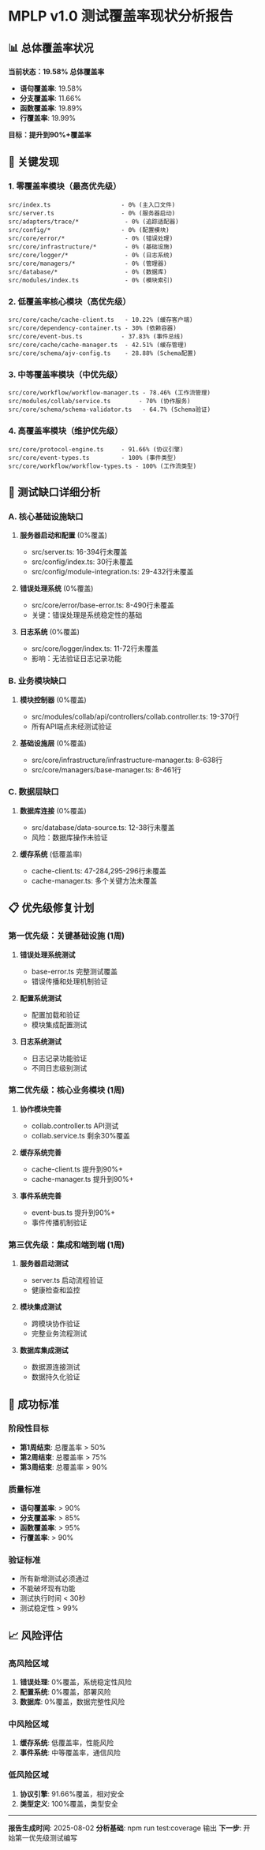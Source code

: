 # MPLP v1.0 测试覆盖率现状分析报告

## 📊 **总体覆盖率状况**

**当前状态：19.58% 总体覆盖率**
- **语句覆盖率**: 19.58%
- **分支覆盖率**: 11.66% 
- **函数覆盖率**: 19.89%
- **行覆盖率**: 19.99%

**目标：提升到90%+覆盖率**

## 🚨 **关键发现**

### **1. 零覆盖率模块（最高优先级）**
```
src/index.ts                    - 0% (主入口文件)
src/server.ts                   - 0% (服务器启动)
src/adapters/trace/*             - 0% (追踪适配器)
src/config/*                    - 0% (配置模块)
src/core/error/*                 - 0% (错误处理)
src/core/infrastructure/*        - 0% (基础设施)
src/core/logger/*                - 0% (日志系统)
src/core/managers/*              - 0% (管理器)
src/database/*                   - 0% (数据库)
src/modules/index.ts             - 0% (模块索引)
```

### **2. 低覆盖率核心模块（高优先级）**
```
src/core/cache/cache-client.ts   - 10.22% (缓存客户端)
src/core/dependency-container.ts - 30% (依赖容器)
src/core/event-bus.ts           - 37.83% (事件总线)
src/core/cache/cache-manager.ts  - 42.51% (缓存管理)
src/core/schema/ajv-config.ts    - 28.88% (Schema配置)
```

### **3. 中等覆盖率模块（中优先级）**
```
src/core/workflow/workflow-manager.ts - 78.46% (工作流管理)
src/modules/collab/service.ts        - 70% (协作服务)
src/core/schema/schema-validator.ts   - 64.7% (Schema验证)
```

### **4. 高覆盖率模块（维护优先级）**
```
src/core/protocol-engine.ts     - 91.66% (协议引擎)
src/core/event-types.ts         - 100% (事件类型)
src/core/workflow/workflow-types.ts - 100% (工作流类型)
```

## 🎯 **测试缺口详细分析**

### **A. 核心基础设施缺口**
1. **服务器启动和配置** (0%覆盖)
   - src/server.ts: 16-394行未覆盖
   - src/config/index.ts: 30行未覆盖
   - src/config/module-integration.ts: 29-432行未覆盖

2. **错误处理系统** (0%覆盖)
   - src/core/error/base-error.ts: 8-490行未覆盖
   - 关键：错误处理是系统稳定性的基础

3. **日志系统** (0%覆盖)
   - src/core/logger/index.ts: 11-72行未覆盖
   - 影响：无法验证日志记录功能

### **B. 业务模块缺口**
1. **模块控制器** (0%覆盖)
   - src/modules/collab/api/controllers/collab.controller.ts: 19-370行
   - 所有API端点未经测试验证

2. **基础设施层** (0%覆盖)
   - src/core/infrastructure/infrastructure-manager.ts: 8-638行
   - src/core/managers/base-manager.ts: 8-461行

### **C. 数据层缺口**
1. **数据库连接** (0%覆盖)
   - src/database/data-source.ts: 12-38行未覆盖
   - 风险：数据库操作未验证

2. **缓存系统** (低覆盖率)
   - cache-client.ts: 47-284,295-296行未覆盖
   - cache-manager.ts: 多个关键方法未覆盖

## 📋 **优先级修复计划**

### **第一优先级：关键基础设施 (1周)**
1. **错误处理系统测试**
   - base-error.ts 完整测试覆盖
   - 错误传播和处理机制验证

2. **配置系统测试**
   - 配置加载和验证
   - 模块集成配置测试

3. **日志系统测试**
   - 日志记录功能验证
   - 不同日志级别测试

### **第二优先级：核心业务模块 (1周)**
1. **协作模块完善**
   - collab.controller.ts API测试
   - collab.service.ts 剩余30%覆盖

2. **缓存系统完善**
   - cache-client.ts 提升到90%+
   - cache-manager.ts 提升到90%+

3. **事件系统完善**
   - event-bus.ts 提升到90%+
   - 事件传播机制验证

### **第三优先级：集成和端到端 (1周)**
1. **服务器启动测试**
   - server.ts 启动流程验证
   - 健康检查和监控

2. **模块集成测试**
   - 跨模块协作验证
   - 完整业务流程测试

3. **数据库集成测试**
   - 数据源连接测试
   - 数据持久化验证

## 🎯 **成功标准**

### **阶段性目标**
- **第1周结束**: 总覆盖率 > 50%
- **第2周结束**: 总覆盖率 > 75%
- **第3周结束**: 总覆盖率 > 90%

### **质量标准**
- **语句覆盖率**: > 90%
- **分支覆盖率**: > 85%
- **函数覆盖率**: > 95%
- **行覆盖率**: > 90%

### **验证标准**
- 所有新增测试必须通过
- 不能破坏现有功能
- 测试执行时间 < 30秒
- 测试稳定性 > 99%

## 📈 **风险评估**

### **高风险区域**
1. **错误处理**: 0%覆盖，系统稳定性风险
2. **配置系统**: 0%覆盖，部署风险
3. **数据库**: 0%覆盖，数据完整性风险

### **中风险区域**
1. **缓存系统**: 低覆盖率，性能风险
2. **事件系统**: 中等覆盖率，通信风险

### **低风险区域**
1. **协议引擎**: 91.66%覆盖，相对安全
2. **类型定义**: 100%覆盖，类型安全

---

**报告生成时间**: 2025-08-02
**分析基础**: npm run test:coverage 输出
**下一步**: 开始第一优先级测试编写
